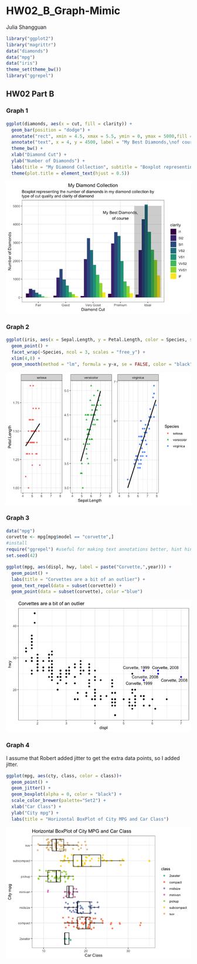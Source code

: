 HW02\_B\_Graph-Mimic
================
Julia Shangguan

``` r
library("ggplot2")
library("magrittr") 
data("diamonds")
data("mpg")
data("iris")
theme_set(theme_bw()) 
library("ggrepel")
```

## HW02 Part B

### Graph 1

``` r
ggplot(diamonds, aes(x = cut, fill = clarity)) +
  geom_bar(position = "dodge") + 
  annotate("rect", xmin = 4.5, xmax = 5.5, ymin = 0, ymax = 5000,fill = "black", alpha = 0.2) +
  annotate("text", x = 4, y = 4500, label = "My Best Diamonds,\nof course") +
  theme_bw() +
  xlab("Diamond Cut") +
  ylab("Number of Diamonds") +
  labs(title = "My Diamond Collection", subtitle = "Boxplot representing the number of diamonds in my diamond collection by\ntype of cut quality and clarity of diamond") +
  theme(plot.title = element_text(hjust = 0.5)) 
```

![](HW02_B_Mimic_starter_files/figure-gfm/unnamed-chunk-1-1.png)<!-- -->

### Graph 2

``` r
ggplot(iris, aes(x = Sepal.Length, y = Petal.Length, color = Species, shape = Species)) +
  geom_point() +
  facet_wrap(~Species, ncol = 3, scales = "free_y") +
  xlim(4,8) +
  geom_smooth(method = "lm", formula = y~x, se = FALSE, color = "black")
```

![](HW02_B_Mimic_starter_files/figure-gfm/unnamed-chunk-2-1.png)<!-- -->

### Graph 3

``` r
data("mpg")
corvette <- mpg[mpg$model == "corvette",]
#install
require("ggrepel") #useful for making text annotations better, hint hint
set.seed(42)
```

``` r
ggplot(mpg, aes(displ, hwy, label = paste("Corvette,",year))) +
  geom_point() +
  labs(title = "Corvettes are a bit of an outlier") +
  geom_text_repel(data = subset(corvette)) +
  geom_point(data = subset(corvette), color ="blue")
```

![](HW02_B_Mimic_starter_files/figure-gfm/unnamed-chunk-4-1.png)<!-- -->

### Graph 4

I assume that Robert added jitter to get the extra data points, so I
added jitter.

``` r
ggplot(mpg, aes(cty, class, color = class))+
  geom_point() +
  geom_jitter() +
  geom_boxplot(alpha = 0, color = "black") +
  scale_color_brewer(palette="Set2") +
  xlab("Car Class") +
  ylab("City mpg") +
  labs(title = "Horizontal BoxPlot of City MPG and Car Class")
```

![](HW02_B_Mimic_starter_files/figure-gfm/unnamed-chunk-5-1.png)<!-- -->
